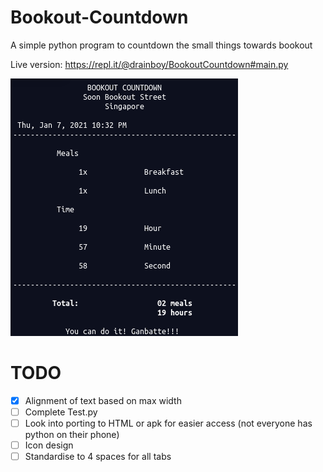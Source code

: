 # Bookout-Countdown

A simple python program to countdown the small things towards bookout

Live version: https://repl.it/@drainboy/BookoutCountdown#main.py

![example of program output](terminal_output.png)


# TODO
- [x] Alignment of text based on max width
- [ ] Complete Test.py
- [ ] Look into porting to HTML or apk for easier access (not everyone has python on their phone)
- [ ] Icon design
- [ ] Standardise to 4 spaces for all tabs
